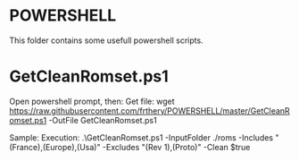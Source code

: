 # POWERSHELL
This folder contains some usefull powershell scripts.

GetCleanRomset.ps1
=======================
Open powershell prompt, then:
Get file: wget https://raw.githubusercontent.com/frthery/POWERSHELL/master/GetCleanRomset.ps1 -OutFile GetCleanRomset.ps1

Sample:
Execution: .\GetCleanRomset.ps1 -InputFolder ./roms -Includes "(France),(Europe),(Usa)" -Excludes "(Rev 1),(Proto)" -Clean $true
